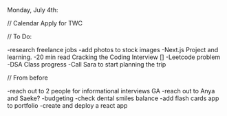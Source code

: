 Monday, July 4th:

// Calendar
Apply for TWC

// To Do:

-research freelance jobs
-add photos to stock images
-Next.js Project and learning.
-20 min read Cracking the Coding Interview []
-Leetcode problem
-DSA Class progress
-Call Sara to start planning the trip

// From before

-reach out to 2 people for informational interviews GA
-reach out to Anya and Saeke?
-budgeting
-check dental smiles balance
-add flash cards app to portfolio
-create and deploy a react app
